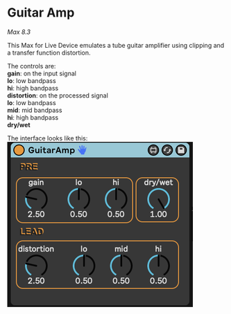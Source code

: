 # Guitar Amp

*Max 8.3*

This Max for Live Device emulates a tube guitar amplifier using clipping and a transfer function distortion.

The controls are:<br/>
**gain**: on the input signal<br/>
**lo**: low bandpass<br/>
**hi**: high bandpass<br/>
**distortion**: on the processed signal<br/>
**lo**: low bandpass<br/>
**mid**: mid bandpass<br/>
**hi**: high bandpass<br/>
**dry/wet**<br/>


The interface looks like this:<br/>
![Interface](/picture/Guitar_Amp.png)

